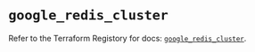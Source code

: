 # `google_redis_cluster`

Refer to the Terraform Registory for docs: [`google_redis_cluster`](https://registry.terraform.io/providers/hashicorp/google-beta/5.10.0/docs/resources/google_redis_cluster).
